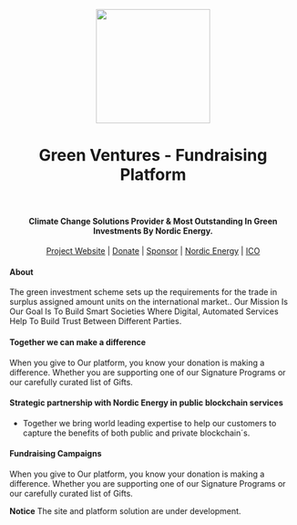 

<p align="center">
 <a href="https://greenventures.nordicenergy.co/">
 <img height="200px" src="images/logo/greenventures-logo.png">
</a>
  <br> <h1 align="center">Green Ventures - Fundraising Platform</h1>
  <br> <h4 align="center">Climate Change Solutions Provider & Most Outstanding In Green Investments By Nordic Energy.</h4>
<p align="center">
  <a href="https://nordicenergy.github.io/green_ventures/">Project Website</a> |
  <a href="https://nordicenergy.app/donate">Donate</a> |
  <a href="https://github.com/sponsors/rdymac">Sponsor</a> |
  <a href="https://nordicenergy.io">Nordic Energy</a> |
  <a href="https://nordicenergy.app/buy">ICO</a>
</p>


#### About

The green investment scheme sets up the requirements for the trade in surplus assigned amount units on the international market.. Our Mission Is Our Goal Is To Build Smart Societies Where Digital, Automated Services Help To Build Trust Between Different Parties.

#### Together we can make a difference

When you give to Our platform, you know your donation is making a difference. Whether you are supporting one of our Signature Programs or our carefully curated list of Gifts. 

#### Strategic partnership with Nordic Energy in public blockchain services

- Together we bring world leading expertise to help our customers to capture the benefits of both public and private blockchain´s.

#### Fundraising Campaigns

When you give to Our platform, you know your donation is making a difference. Whether you are supporting one of our Signature Programs or our carefully curated list of Gifts.


**Notice** The site and platform solution are under development.
